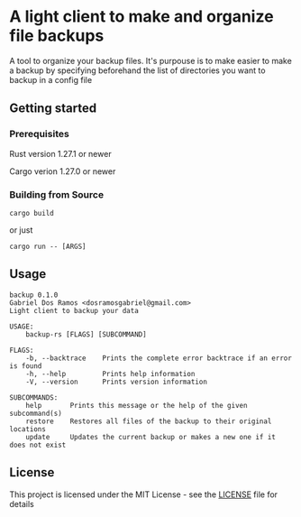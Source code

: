 # A light client to make and organize file backups

A tool to organize your backup files. It's purpouse is to make easier to make a backup by specifying beforehand the
list of directories you want to backup in a config file

## Getting started

### Prerequisites

Rust version 1.27.1 or newer

Cargo verion 1.27.0 or newer

### Building from Source

```
cargo build
```
or just
```
cargo run -- [ARGS]
```

## Usage

```
backup 0.1.0
Gabriel Dos Ramos <dosramosgabriel@gmail.com>
Light client to backup your data

USAGE:
    backup-rs [FLAGS] [SUBCOMMAND]

FLAGS:
    -b, --backtrace    Prints the complete error backtrace if an error is found
    -h, --help         Prints help information
    -V, --version      Prints version information

SUBCOMMANDS:
    help       Prints this message or the help of the given subcommand(s)
    restore    Restores all files of the backup to their original locations
    update     Updates the current backup or makes a new one if it does not exist
```

## License

This project is licensed under the MIT License - see the [LICENSE](LICENSE) file for details
